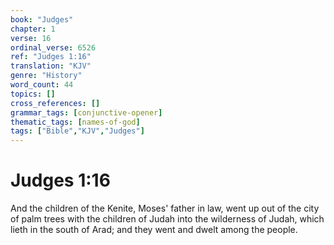 ```yaml
---
book: "Judges"
chapter: 1
verse: 16
ordinal_verse: 6526
ref: "Judges 1:16"
translation: "KJV"
genre: "History"
word_count: 44
topics: []
cross_references: []
grammar_tags: [conjunctive-opener]
thematic_tags: [names-of-god]
tags: ["Bible","KJV","Judges"]
---
```


# Judges 1:16

And the children of the Kenite, Moses' father in law, went up out of the city of palm trees with the children of Judah into the wilderness of Judah, which lieth in the south of Arad; and they went and dwelt among the people.
